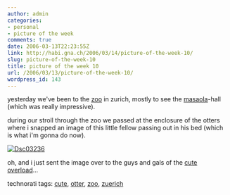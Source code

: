 ```yaml
---
author: admin
categories:
- personal
- picture of the week
comments: true
date: 2006-03-13T22:23:55Z
link: http://habi.gna.ch/2006/03/14/picture-of-the-week-10/
slug: picture-of-the-week-10
title: picture of the week 10
url: /2006/03/13/picture-of-the-week-10/
wordpress_id: 143
---
```


yesterday we've been to the [zoo](http://www.zoo.ch/) in zurich, mostly to see the [masaola](http://www.zoo.ch/Masoala.967.0.html)-hall (which was really impressive).
  
during our stroll through the zoo we passed at the enclosure of the otters where i snapped an image of this little fellow passing out in his bed (which is what i'm gonna do now).



[![Dsc03236](http://habi.gna.ch/blog/images/DSC03236-tm.jpg)](http://habi.gna.ch/blog/images/DSC03236.jpg)



oh, and i just sent the image over to the guys and gals of the [cute overload](http://cuteoverload.com/)...





technorati tags: [cute](http://www.technorati.com/tag/cute), [otter](http://www.technorati.com/tag/otter), [zoo](http://www.technorati.com/tag/zoo), [zuerich](http://www.technorati.com/tag/zuerich)
